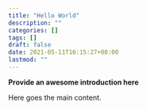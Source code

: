 ```yaml
---
title: "Hello World"
description: ""
categories: []
tags: []
draft: false
date: 2021-05-11T16:15:27+08:00
lastmod: ""
---
```


**Provide an awesome introduction here**
<!--more-->

Here goes the main content.

